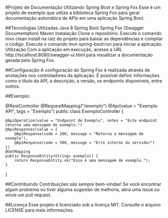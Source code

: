 #Projeto de Documentação Utilizando Spring Boot e Spring Fox
Esse é um projeto de exemplo que utiliza a biblioteca Spring Fox para gerar documentação automática de APIs em uma aplicação Spring Boot.

##Tecnologias Utilizadas
Java 8
Spring Boot
Spring Fox (Swagger Documentation)
Maven
Instalação
Clone o repositório.
Execute o comando mvn clean install na raiz do projeto para baixar as dependências e compilar o código.
Execute o comando mvn spring-boot:run para iniciar a aplicação.
Utilização
Com a aplicação em execução, acesse a URL http://localhost:8080/swagger-ui.html para visualizar a documentação gerada pelo Spring Fox.

##Configuração
A configuração do Spring Fox é realizada através de anotações nos controladores da aplicação. É possível definir informações como o título da API, a descrição, a versão, os endpoints disponíveis, entre outros.

##Exemplo:


@RestController
@RequestMapping("/exemplo")
@Api(value = "Exemplo API", tags = "Exemplo")
public class ExemploController {
    
    @ApiOperation(value = "Endpoint de Exemplo", notes = "Este endpoint retorna uma mensagem de exemplo.")
    @ApiResponses(value = {
        @ApiResponse(code = 200, message = "Retorna a mensagem de exemplo"),
        @ApiResponse(code = 500, message = "Erro interno do servidor")
    })
    @GetMapping
    public ResponseEntity<String> exemplo() {
        return ResponseEntity.ok("Essa é uma mensagem de exemplo.");
    }
}

##Contribuindo
Contribuições são sempre bem-vindas! Se você encontrar algum problema ou tiver alguma sugestão de melhoria, abra uma issue ou envie um pull request.

##Licença
Esse projeto é licenciado sob a licença MIT. Consulte o arquivo LICENSE para mais informações.
